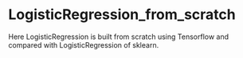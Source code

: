 # LogisticRegression_from_scratch
Here LogisticRegression is built from scratch using Tensorflow and compared with LogisticRegression of sklearn.
